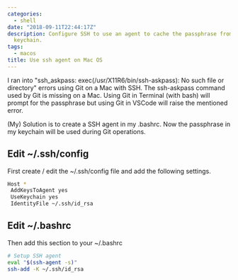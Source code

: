 ```yaml
---
categories:
  - shell
date: "2018-09-11T22:44:17Z"
description: Configure SSH to use an agent to cache the passphrase from the Mac OS
  keychain.
tags: 
  - macos
title: Use ssh agent on Mac OS
---
```


I ran into "ssh_askpass: exec(/usr/X11R6/bin/ssh-askpass): No such file or directory" errors using Git on a Mac with SSH. The ssh-askpass command used by Git is missing on a Mac. Using Git in Terminal (with bash) will prompt for the passphrase but using Git in VSCode will raise the mentioned error.

(My) Solution is to create a SSH agent in my .bashrc. Now the passphrase in my keychain will be used during Git operations.
<!--more-->

## Edit  ~/.ssh/config

First create / edit the ~/.ssh/config file and add the following settings.

```bash
Host *
 AddKeysToAgent yes
 UseKeychain yes
 IdentityFile ~/.ssh/id_rsa
```

## Edit ~/.bashrc

Then add this section to your ~/.bashrc

```bash
# Setup SSH agent
eval "$(ssh-agent -s)"
ssh-add -K ~/.ssh/id_rsa
```